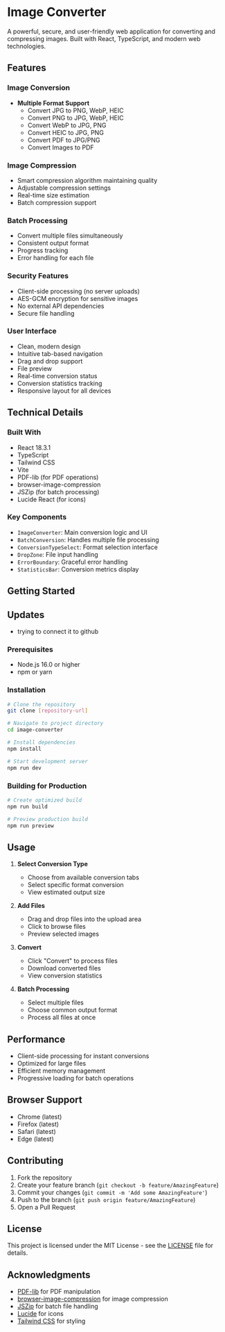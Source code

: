 # Image Converter

A powerful, secure, and user-friendly web application for converting and compressing images. Built with React, TypeScript, and modern web technologies.

## Features

### Image Conversion
- **Multiple Format Support**
  - Convert JPG to PNG, WebP, HEIC
  - Convert PNG to JPG, WebP, HEIC
  - Convert WebP to JPG, PNG
  - Convert HEIC to JPG, PNG
  - Convert PDF to JPG/PNG
  - Convert Images to PDF

### Image Compression
- Smart compression algorithm maintaining quality
- Adjustable compression settings
- Real-time size estimation
- Batch compression support

### Batch Processing
- Convert multiple files simultaneously
- Consistent output format
- Progress tracking
- Error handling for each file

### Security Features
- Client-side processing (no server uploads)
- AES-GCM encryption for sensitive images
- No external API dependencies
- Secure file handling

### User Interface
- Clean, modern design
- Intuitive tab-based navigation
- Drag and drop support
- File preview
- Real-time conversion status
- Conversion statistics tracking
- Responsive layout for all devices

## Technical Details

### Built With
- React 18.3.1
- TypeScript
- Tailwind CSS
- Vite
- PDF-lib (for PDF operations)
- browser-image-compression
- JSZip (for batch processing)
- Lucide React (for icons)

### Key Components
- `ImageConverter`: Main conversion logic and UI
- `BatchConversion`: Handles multiple file processing
- `ConversionTypeSelect`: Format selection interface
- `DropZone`: File input handling
- `ErrorBoundary`: Graceful error handling
- `StatisticsBar`: Conversion metrics display

## Getting Started


## Updates
- trying to connect it to github


### Prerequisites
- Node.js 16.0 or higher
- npm or yarn

### Installation
```bash
# Clone the repository
git clone [repository-url]

# Navigate to project directory
cd image-converter

# Install dependencies
npm install

# Start development server
npm run dev
```

### Building for Production
```bash
# Create optimized build
npm run build

# Preview production build
npm run preview
```

## Usage

1. **Select Conversion Type**
   - Choose from available conversion tabs
   - Select specific format conversion
   - View estimated output size

2. **Add Files**
   - Drag and drop files into the upload area
   - Click to browse files
   - Preview selected images

3. **Convert**
   - Click "Convert" to process files
   - Download converted files
   - View conversion statistics

4. **Batch Processing**
   - Select multiple files
   - Choose common output format
   - Process all files at once

## Performance

- Client-side processing for instant conversions
- Optimized for large files
- Efficient memory management
- Progressive loading for batch operations

## Browser Support

- Chrome (latest)
- Firefox (latest)
- Safari (latest)
- Edge (latest)

## Contributing

1. Fork the repository
2. Create your feature branch (`git checkout -b feature/AmazingFeature`)
3. Commit your changes (`git commit -m 'Add some AmazingFeature'`)
4. Push to the branch (`git push origin feature/AmazingFeature`)
5. Open a Pull Request

## License

This project is licensed under the MIT License - see the [LICENSE](LICENSE) file for details.

## Acknowledgments

- [PDF-lib](https://github.com/Hopding/pdf-lib) for PDF manipulation
- [browser-image-compression](https://github.com/Donaldcwl/browser-image-compression) for image compression
- [JSZip](https://stuk.github.io/jszip/) for batch file handling
- [Lucide](https://lucide.dev/) for icons
- [Tailwind CSS](https://tailwindcss.com/) for styling